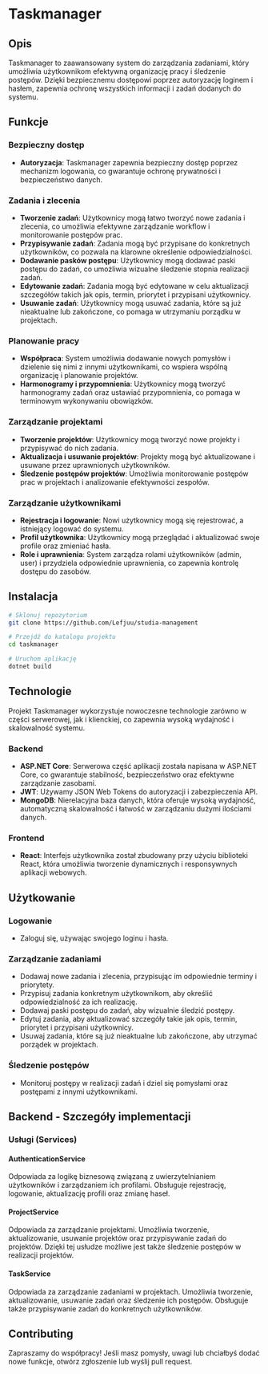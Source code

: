 # Taskmanager

## Opis

Taskmanager to zaawansowany system do zarządzania zadaniami, który umożliwia użytkownikom efektywną organizację pracy i śledzenie postępów. Dzięki bezpiecznemu dostępowi poprzez autoryzację loginem i hasłem, zapewnia ochronę wszystkich informacji i zadań dodanych do systemu.

## Funkcje

### Bezpieczny dostęp

- **Autoryzacja**: Taskmanager zapewnia bezpieczny dostęp poprzez mechanizm logowania, co gwarantuje ochronę prywatności i bezpieczeństwo danych.

### Zadania i zlecenia

- **Tworzenie zadań**: Użytkownicy mogą łatwo tworzyć nowe zadania i zlecenia, co umożliwia efektywne zarządzanie workflow i monitorowanie postępów prac.
- **Przypisywanie zadań**: Zadania mogą być przypisane do konkretnych użytkowników, co pozwala na klarowne określenie odpowiedzialności.
- **Dodawanie pasków postępu**: Użytkownicy mogą dodawać paski postępu do zadań, co umożliwia wizualne śledzenie stopnia realizacji zadań.
- **Edytowanie zadań**: Zadania mogą być edytowane w celu aktualizacji szczegółów takich jak opis, termin, priorytet i przypisani użytkownicy.
- **Usuwanie zadań**: Użytkownicy mogą usuwać zadania, które są już nieaktualne lub zakończone, co pomaga w utrzymaniu porządku w projektach.

### Planowanie pracy

- **Współpraca**: System umożliwia dodawanie nowych pomysłów i dzielenie się nimi z innymi użytkownikami, co wspiera wspólną organizację i planowanie projektów.
- **Harmonogramy i przypomnienia**: Użytkownicy mogą tworzyć harmonogramy zadań oraz ustawiać przypomnienia, co pomaga w terminowym wykonywaniu obowiązków.

### Zarządzanie projektami

- **Tworzenie projektów**: Użytkownicy mogą tworzyć nowe projekty i przypisywać do nich zadania.
- **Aktualizacja i usuwanie projektów**: Projekty mogą być aktualizowane i usuwane przez uprawnionych użytkowników.
- **Śledzenie postępów projektów**: Umożliwia monitorowanie postępów prac w projektach i analizowanie efektywności zespołów.

### Zarządzanie użytkownikami

- **Rejestracja i logowanie**: Nowi użytkownicy mogą się rejestrować, a istniejący logować do systemu.
- **Profil użytkownika**: Użytkownicy mogą przeglądać i aktualizować swoje profile oraz zmieniać hasła.
- **Role i uprawnienia**: System zarządza rolami użytkowników (admin, user) i przydziela odpowiednie uprawnienia, co zapewnia kontrolę dostępu do zasobów.

## Instalacja

```bash
# Sklonuj repozytorium
git clone https://github.com/Lefjuu/studia-management

# Przejdź do katalogu projektu
cd taskmanager

# Uruchom aplikację
dotnet build
```

## Technologie

Projekt Taskmanager wykorzystuje nowoczesne technologie zarówno w części serwerowej, jak i klienckiej, co zapewnia wysoką wydajność i skalowalność systemu.

### Backend

- **ASP.NET Core**: Serwerowa część aplikacji została napisana w ASP.NET Core, co gwarantuje stabilność, bezpieczeństwo oraz efektywne zarządzanie zasobami.
- **JWT**: Używamy JSON Web Tokens do autoryzacji i zabezpieczenia API.
- **MongoDB**: Nierelacyjna baza danych, która oferuje wysoką wydajność, automatyczną skalowalność i łatwość w zarządzaniu dużymi ilościami danych.

### Frontend

- **React**: Interfejs użytkownika został zbudowany przy użyciu biblioteki React, która umożliwia tworzenie dynamicznych i responsywnych aplikacji webowych.

## Użytkowanie

### Logowanie

- Zaloguj się, używając swojego loginu i hasła.

### Zarządzanie zadaniami

- Dodawaj nowe zadania i zlecenia, przypisując im odpowiednie terminy i priorytety.
- Przypisuj zadania konkretnym użytkownikom, aby określić odpowiedzialność za ich realizację.
- Dodawaj paski postępu do zadań, aby wizualnie śledzić postępy.
- Edytuj zadania, aby aktualizować szczegóły takie jak opis, termin, priorytet i przypisani użytkownicy.
- Usuwaj zadania, które są już nieaktualne lub zakończone, aby utrzymać porządek w projektach.

### Śledzenie postępów

- Monitoruj postępy w realizacji zadań i dziel się pomysłami oraz postępami z innymi użytkownikami.

## Backend - Szczegóły implementacji

### Usługi (Services)

#### AuthenticationService

Odpowiada za logikę biznesową związaną z uwierzytelnianiem użytkowników i zarządzaniem ich profilami. Obsługuje rejestrację, logowanie, aktualizację profili oraz zmianę haseł.

#### ProjectService

Odpowiada za zarządzanie projektami. Umożliwia tworzenie, aktualizowanie, usuwanie projektów oraz przypisywanie zadań do projektów. Dzięki tej usłudze możliwe jest także śledzenie postępów w realizacji projektów.

#### TaskService

Odpowiada za zarządzanie zadaniami w projektach. Umożliwia tworzenie, aktualizowanie, usuwanie zadań oraz śledzenie ich postępów. Obsługuje także przypisywanie zadań do konkretnych użytkowników.

## Contributing

Zapraszamy do współpracy! Jeśli masz pomysły, uwagi lub chciałbyś dodać nowe funkcje, otwórz zgłoszenie lub wyślij pull request.